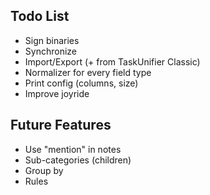 ## Todo List

* Sign binaries
* Synchronize
* Import/Export (+ from TaskUnifier Classic)
* Normalizer for every field type
* Print config (columns, size)
* Improve joyride

## Future Features

* Use "mention" in notes
* Sub-categories (children)
* Group by
* Rules